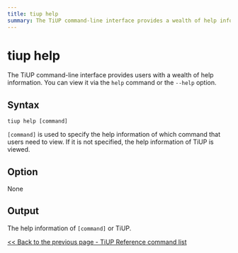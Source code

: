 ```yaml
---
title: tiup help
summary: The TiUP command-line interface provides a wealth of help information, which can be accessed using the `help` command or the `--help` option. By using the `tiup help [command]` syntax, users can specify which command's help information they want to view. If no command is specified, the help information for TiUP is displayed. There are no options for this command, and the output will be the help information for the specified command or for TiUP.
---
```


# tiup help

The TiUP command-line interface provides users with a wealth of help information. You can view it via the `help` command or the `--help` option.

## Syntax

```shell
tiup help [command]
```

`[command]` is used to specify the help information of which command that users need to view. If it is not specified, the help information of TiUP is viewed.

## Option

None

## Output

The help information of `[command]` or TiUP.

[<< Back to the previous page - TiUP Reference command list](/tiup/tiup-reference.md#command-list)
